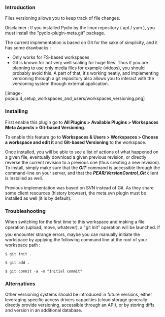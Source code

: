 ### Introduction
Files versioning allows you to keep track of file changes.

Disclaimer : If you installed Pydio by the linux repository ( apt / yum ), you must install the "pydio-plugin-meta.git" package.

The current implementation is based on Git for the sake of simplicity, and it has some drawbacks :

+ Only works for FS-based workspaces
+ Git is known for not very well scaling for huge files. Thus if you are planning to use only media files for example (videos), you should probably avoid this.
A part of that, it's working neatly, and implementing versioning through a git repository also allows you to interact with the versioning system through external application.

[:image-popup:4_setup_workspaces_and_users/workspaces_versioning.png]

### Installing
First enable this plugin go to **All Plugins > Available Plugins > Workspaces Meta Aspects > Git-based Versioning**.

To enable this feature go to **Workspaces & Users > Workspaces > Choose a workspace and edit it** and **Git-based Versioning** to the workspace.

Once installed, you will be able to see a list of actions of what happened on a given file, eventually download a given previous revision, or directly reverse the current revision to a previous one (thus creating a new revision). To install, simply make sure that the **_GIT_** command is accessible through the command-line on your server, and that the **_PEAR/VersionControl_Git_** client is installed as well.

Previous implementation was based on SVN instead of Git. As they share some client resources (history browser), the meta.svn plugin must be installed as well (it is by default).

### Troubleshooting
When switching for the first time to this workspace and making a file operation (upload, move, whatever), a "git init" operation will be launched. If you encounter strange errors, maybe you can manually initiate the workspace by applying the following command line at the root of your workspace path :

`$ git init .`

`$ git add .`

`$ git commit -a -m "Initial commit"`

### Alternatives
Other versioning systems should be introduced in future versions, either leveraging specific access drivers capacities (cloud storage generally directly provide versioning, accessible through an API), or by storing diffs and version in an additional database.
